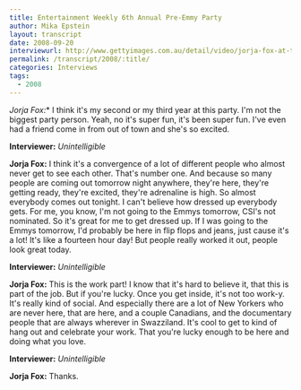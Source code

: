 ```yaml
---
title: Entertainment Weekly 6th Annual Pre-Emmy Party 
author: Mika Epstein
layout: transcript
date: 2008-09-20
interviewurl: http://www.gettyimages.com.au/detail/video/jorja-fox-at-the-entertainment-weekly-6th-annual-pre-emmy-news-footage/83051710
permalink: /transcript/2008/:title/
categories: Interviews
tags:
  - 2008
---
```


*Jorja Fox:** I think it's my second or my third year at this party. I'm not the biggest party person. Yeah, no it's super fun, it's been super fun. I've even had a friend come in from out of town and she's so excited. 

**Interviewer:** *Unintelligible*

**Jorja Fox:** I think it's a convergence of a lot of different people who almost never get to see each other. That's number one. And because so many people are coming out tomorrow night anywhere, they're here, they're getting ready, they're excited, they're adrenaline is high. So almost everybody comes out tonight. I can't believe how dressed up everybody gets. For me, you know, I'm not going to the Emmys tomorrow, CSI's not nominated. So it's great for me to get dressed up. If I was going to the Emmys tomorrow, I'd probably be here in flip flops and jeans, just cause it's a lot! It's like a fourteen hour day! But people really worked it out, people look great today. 

**Interviewer:** *Unintelligible*

**Jorja Fox:** This is the work part! I know that it's hard to believe it, that this is part of the job. But if you're lucky. Once you get inside, it's not too work-y. It's really kind of social. And especially there are a lot of New Yorkers who are never here, that are here, and a couple Canadians, and the documentary people that are always wherever in Swazziland. It's cool to get to kind of hang out and celebrate your work. That you're lucky enough to be here and doing what you love. 

**Interviewer:** *Unintelligible*

**Jorja Fox:** Thanks.
